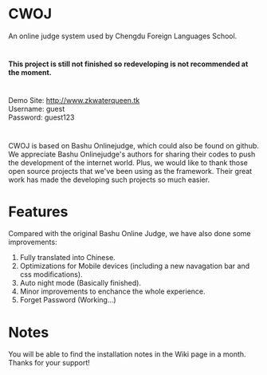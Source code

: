 # CWOJ
An online judge system used by Chengdu Foreign Languages School.
#
<b>This project is still not finished so redeveloping is not recommended at the moment.</b>
#
Demo Site: http://www.zkwaterqueen.tk<br>
Username: guest<br>
Password: guest123<br>
#
CWOJ is based on Bashu Onlinejudge, which could also be found on github. We appreciate Bashu Onlinejudge's authors for sharing their codes to push the development of the internet world.
Plus, we would like to thank those open source projects that we've been using as the framework. Their great work has made the developing such projects so much easier.
# Features
Compared with the original Bashu Online Judge, we have also done some improvements:<br>
1. Fully translated into Chinese.<br>
2. Optimizations for Mobile devices (including a new navagation bar and css modifications).<br>
3. Auto night mode (Basically finished).<br>
4. Minor improvements to enchance the whole experience.<br>
5. Forget Password (Working...)

# Notes
You will be able to find the installation notes in the Wiki page in a month. Thanks for your support!
